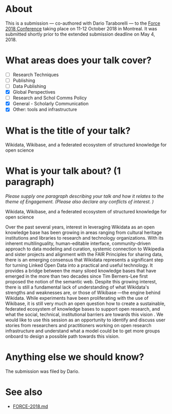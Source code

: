 # About

This is a submission &mdash; co-authored with Dario Taraborelli &mdash; to the [Force 2018 Conference](https://www.force11.org/meetings/force2018) taking place on 11-12 October 2018 in Montreal. It was submitted shortly prior to the extended submission deadline on May 4, 2018.

# What areas does your talk cover?

- [ ] Research Techniques
- [ ] Publishing
- [ ] Data Publishing
- [X] Global Perspectives
- [ ] Research and Schol Comms Policy
- [X] General - Scholarly Communication
- [X] Other: tools and infrastructure

# What is the title of your talk?

Wikidata, Wikibase, and a federated ecosystem of structured knowledge for open science

# What is your talk about? (1 paragraph)

*Please supply one paragraph describing your talk and how it relates to the theme of Engagement. (Please also declare any conflicts of interest. )*

Wikidata, Wikibase, and a federated ecosystem of structured knowledge for open science

Over the past several years, interest in leveraging Wikidata as an open knowledge base has been growing in areas ranging from cultural heritage institutions and libraries to research and technology organizations. With its inherent multilinguality, human-editable interface, community-driven approach to data modeling and curation, systemic connection to Wikipedia and sister projects and alignment with the FAIR Principles for sharing data, there is an emerging consensus that Wikidata represents a significant step for turning Linked Open Data into a practical and useful technology. It provides a bridge between the many siloed knowledge bases that have emerged in the more than two decades since Tim Berners-Lee first proposed the notion of the semantic web. Despite this growing interest, there is still a fundamental lack of understanding of what Wikidata's strengths and weaknesses are, or those of Wikibase —the engine behind Wikidata. While experiments have been proliferating with the use of Wikibase, it is still very much an open question how to create a sustainable, federated ecosystem of knowledge bases to support open research, and what the social, technical, institutional barriers are towards this vision . We would like to use this session as an opportunity to identify and discuss user stories from researchers and practitioners working on open research infrastructure and understand what a model could be to get more groups onboard to design a possible path towards this vision.

# Anything else we should know? 

The submission was filed by Dario.

# See also 

* [FORCE-2018.md](FORCE-2018.md)
